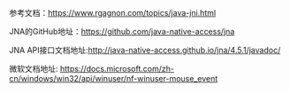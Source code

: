 参考文档：https://www.rgagnon.com/topics/java-jni.html

JNA的GitHub地址：https://github.com/java-native-access/jna

JNA API接口文档地址:http://java-native-access.github.io/jna/4.5.1/javadoc/

微软文档地址: https://docs.microsoft.com/zh-cn/windows/win32/api/winuser/nf-winuser-mouse_event
